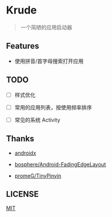 # Krude

> 一个简陋的应用启动器

## Features

- 使用拼音/首字母搜索打开应用

## TODO

- [ ] 样式优化

- [ ] 常用的应用列表，按使用频率排序

- [ ] 常见的系统 Activity

## Thanks

- [androidx](https://github.com/androidx/androidx)

- [bosphere/Android-FadingEdgeLayout](https://github.com/bosphere/Android-FadingEdgeLayout)
  
- [promeG/TinyPinyin](https://github.com/promeG/TinyPinyin)

## LICENSE

[MIT](LICENSE)